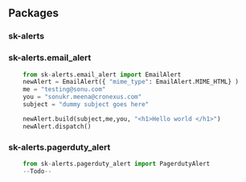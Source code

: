 Packages
--------


###  **sk-alerts**
    
### sk-alerts.email_alert
   

``` python
    from sk-alerts.email_alert import EmailAlert
    newAlert = EmailAlert({ "mime_type": EmailAlert.MIME_HTML} )
    me = "testing@sonu.com"
    you = "sonukr.meena@cronexus.com" 
    subject = "dummy subject goes here"

    newAlert.build(subject,me,you, "<h1>Hello world </h1>")
    newAlert.dispatch()
```

### sk-alerts.pagerduty_alert


``` python
    from sk-alerts.pagerduty_alert import PagerdutyAlert
    --Todo--

```
